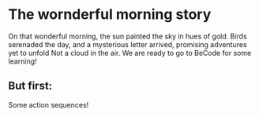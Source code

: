 # The wornderful morning story

On that wonderful morning, the sun painted the sky in hues of gold.
Birds serenaded the day, and a mysterious letter arrived,
promising adventures yet to unfold
Not a cloud in the air.  We are ready to go to BeCode for some learning!
## But first:
Some action sequences!